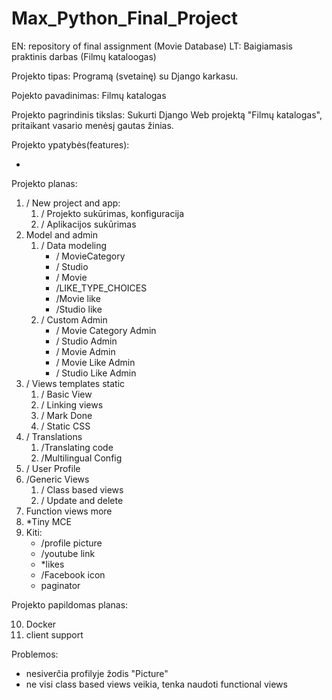 # Max_Python_Final_Project
EN: repository of final assignment (Movie Database) 
LT: Baigiamasis praktinis darbas (Filmų kataloogas)

Projekto tipas: Programą (svetainę) su Django karkasu.

Pojekto pavadinimas: Filmų katalogas

Projekto pagrindinis tikslas: Sukurti Django Web projektą "Filmų katalogas", pritaikant vasario menėsį gautas žinias. 

Projekto ypatybės(features):

* 

Projekto planas:

1) \/ New project and app:
    1) \/ Projekto sukūrimas, konfiguracija
    2) \/ Aplikacijos sukūrimas
2) Model and admin
    1) \/ Data modeling
        * \/ MovieCategory
        * \/ Studio
        * \/ Movie
        * \/LIKE_TYPE_CHOICES 
        * \/Movie like
        * \/Studio like
    2) \/ Custom Admin
        * \/ Movie Category Admin
        * \/ Studio Admin
        * \/ Movie Admin
        * \/ Movie Like Admin
        * \/ Studio Like Admin
3) \/ Views templates static
    1) \/ Basic View
    2) \/ Linking views 
    3) \/ Mark Done
    4) \/ Static CSS
4) \/ Translations
    1) \/Translating code
    2) \/Multilingual Config
5) \/ User Profile
6) \/Generic Views
    1) \/ Class based views
    2) \/ Update and delete
7) Function views more
8) *Tiny MCE 
9) Kiti: 
    * \/profile picture 
    * \/youtube link
    * *likes 
    * \/Facebook icon
    * paginator

Projekto papildomas planas:

10) Docker
11) client support

Problemos:

* nesiverčia profilyje žodis "Picture"
* ne visi class based views veikia, tenka naudoti functional views